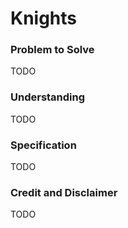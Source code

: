 # Knights

### Problem to Solve

TODO

### Understanding

TODO

### Specification

TODO

### Credit and Disclaimer

TODO
